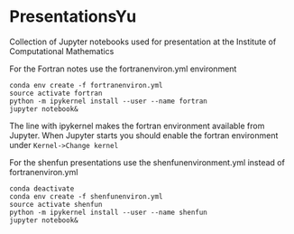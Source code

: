 # PresentationsYu
Collection of Jupyter notebooks used for presentation at the Institute of Computational Mathematics

For the Fortran notes use the fortranenviron.yml environment

    conda env create -f fortranenviron.yml
    source activate fortran
    python -m ipykernel install --user --name fortran
    jupyter notebook&

The line with ipykernel makes the fortran environment available from Jupyter. When Jupyter starts you should
enable the fortran environment under `Kernel->Change kernel`

For the shenfun presentations use the shenfunenvironment.yml instead of fortranenviron.yml

    conda deactivate
    conda env create -f shenfunenviron.yml
    source activate shenfun
    python -m ipykernel install --user --name shenfun
    jupyter notebook&
